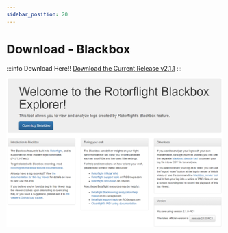 ```yaml
---
sidebar_position: 20
---
```


# Download - Blackbox

:::info Download Here!!
[Download the Current Release v2.1.1](https://github.com/rotorflight/rotorflight-blackbox/releases/tag/release%2F2.1.1)
:::

![Blackbox](./img/blackbox.png)
